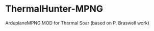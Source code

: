 ThermalHunter-MPNG
==================

ArduplaneMPNG MOD for Thermal Soar (based on P. Braswell work)
